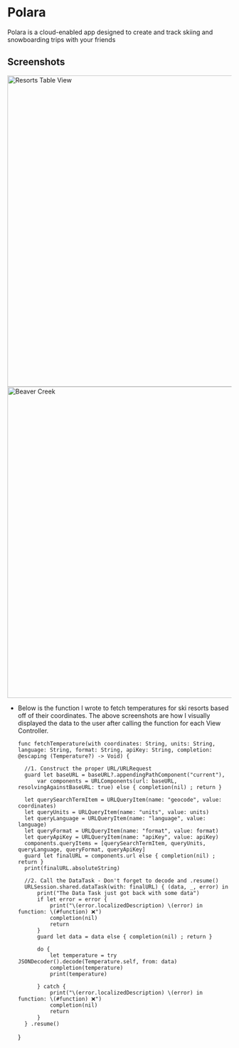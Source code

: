 # Polara

Polara is a cloud-enabled app designed to create and track skiing and snowboarding trips with your friends

## Screenshots
<img src="https://user-images.githubusercontent.com/45154466/88515628-3abb5680-cfa9-11ea-8f06-0e973d5bf2b7.png" alt="Resorts Table View" style="float: center; margin-right: 10px;" height="700"/> <img src="https://user-images.githubusercontent.com/45154466/88515758-6fc7a900-cfa9-11ea-9dd3-fdd574d828a3.png" alt="Beaver Creek" style="float: center; margin-right: 10px;" height="700"/>

- Below is the function I wrote to fetch temperatures for ski resorts based off of their coordinates. The above screenshots are how I visually displayed the data to the user after calling the function for each View Controller.

      func fetchTemperature(with coordinates: String, units: String, language: String, format: String, apiKey: String, completion: @escaping (Temperature?) -> Void) {
        
        //1. Construct the proper URL/URLRequest
        guard let baseURL = baseURL?.appendingPathComponent("current"),
            var components = URLComponents(url: baseURL, resolvingAgainstBaseURL: true) else { completion(nil) ; return }
        
        let querySearchTermItem = URLQueryItem(name: "geocode", value: coordinates)
        let queryUnits = URLQueryItem(name: "units", value: units)
        let queryLanguage = URLQueryItem(name: "language", value: language)
        let queryFormat = URLQueryItem(name: "format", value: format)
        let queryApiKey = URLQueryItem(name: "apiKey", value: apiKey)
        components.queryItems = [querySearchTermItem, queryUnits, queryLanguage, queryFormat, queryApiKey]
        guard let finalURL = components.url else { completion(nil) ; return }
        print(finalURL.absoluteString)
        
        //2. Call the DataTask - Don't forget to decode and .resume()
        URLSession.shared.dataTask(with: finalURL) { (data, _, error) in
            print("The Data Task just got back with some data")
            if let error = error {
                print("\(error.localizedDescription) \(error) in function: \(#function) ❌")
                completion(nil)
                return
            }
            guard let data = data else { completion(nil) ; return }
            
            do {
                let temperature = try JSONDecoder().decode(Temperature.self, from: data)
                completion(temperature)
                print(temperature)
            
            } catch {
                print("\(error.localizedDescription) \(error) in function: \(#function) ❌")
                completion(nil)
                return
            }
        } .resume()
    }
